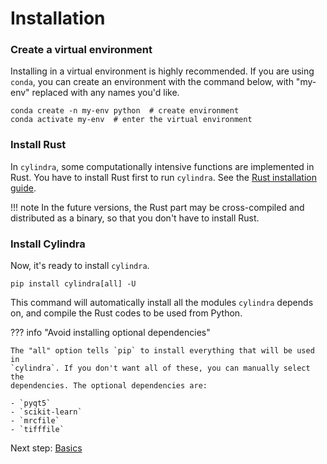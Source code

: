 # Installation

### Create a virtual environment

Installing in a virtual environment is highly recommended.
If you are using `conda`, you can create an environment with the command below, with
"my-env" replaced with any names you'd like.

```shell
conda create -n my-env python  # create environment
conda activate my-env  # enter the virtual environment
```

### Install Rust

In `cylindra`, some computationally intensive functions are implemented in Rust.
You have to install Rust first to run `cylindra`. See the [Rust installation guide](https://www.rust-lang.org/tools/install).

!!! note
    In the future versions, the Rust part may be cross-compiled and distributed as
    a binary, so that you don't have to install Rust.

### Install Cylindra

Now, it's ready to install `cylindra`.

```shell
pip install cylindra[all] -U
```

This command will automatically install all the modules `cylindra` depends on, and
compile the Rust codes to be used from Python.

??? info "Avoid installing optional dependencies"

    The "all" option tells `pip` to install everything that will be used in
    `cylindra`. If you don't want all of these, you can manually select the
    dependencies. The optional dependencies are:

    - `pyqt5`
    - `scikit-learn`
    - `mrcfile`
    - `tifffile`

Next step: [Basics](basics.md)
